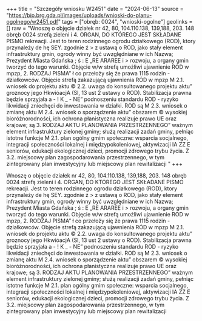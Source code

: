 +++
title = "Szczegóły wniosku W2451"
date = "2024-06-13"
source = "https://bip.brg.gda.pl/images/uploads/wnioski-do-planu-ogolnego/w2451.pdf"
tags = ["obręb: 0024", "wnioski-ogolne"]
geolinks = []
raw = "Wnoszę o objęcie działek nr 42, 80, 104.110.138, 139,188, 203. 148 obręb 0024 strefą zieleni i 4. ORGAN, DO KTÓREGO JEST SKŁADANE PISMO rekreacji. Jest to teren rodzinnego ogrodu działkowego (ROD), ktory przynależy de hę SEY. zgodnie ź > z ustawą o ROD, jako stały element infrastruktury gmin, ogrody winny być uwzględniane w ich Nazwa; Prezydent Miasta Gdańska ; ś : E „RE ARAREE i > rozwoju, a organy gmin tworzyć do tego warunki. Objęcie w/w strefą umożliwi ujawnienie ROD w mpzp, 2. RODZAJ PISMA” ł co przełoży się że prawa 1115 rodzin - działkowców. Objęcie strefą zakazującą ujawnienia RÓD w mpzp M 2.1. wniosek do projektu aktu © 2.2. uwaga do konsultowanego projektu aktu” groznocy jego HkwióacjA (SI, 13 ust 2 ustawy o ROD). Stabilizacja prawna będzie sprzyjała a - ! K _  - NE” podnoszeniu standardu ROD - ryzyko likwidacji zniechęci do inwestowania w działki. ROD są M 2.3. wniosek o zmianę aktu M 2.4. wniosek o sporządzenie aktu” obszarem © wysokiej bioróżnorodności, ich ochrona płanistyczna realizuje prawo UE oraz krajowe; są 3. RODZAJ AKTU PLANOWANIA PRZESTRZENNEGO” ważnym element infrastruktury zielonej gminy; służą realizacji zadań gminy, pełniąc istotne funkcje M 2.1. plan ogólny gmim społeczne: wsparcia socjalnego, integracji społeczności lokalnej i międzypokoleniowej, aktywizacji IA ZZ E seniorów, edukacji ekologicznej dzieci, promocji zdrowego trybu życia. Z 3.2. miejscowy plan zagospodarowania przestrzennego, w tym zintegrowany plan inwestycyjny lub miejscowy plan rewitalizacji "
+++

Wnoszę o objęcie działek nr 42, 80, 104.110.138, 139,188, 203. 148 obręb 0024 strefą zieleni i
4. ORGAN, DO KTÓREGO JEST SKŁADANE PISMO rekreacji. Jest to teren rodzinnego ogrodu działkowego (ROD), ktory przynależy de hę SEY. zgodnie
ź > z ustawą o ROD, jako stały element infrastruktury gmin, ogrody winny być uwzględniane w ich
Nazwa; Prezydent Miasta Gdańska ; ś : E „RE ARAREE i >
rozwoju, a organy gmin tworzyć do tego warunki. Objęcie w/w strefą umożliwi ujawnienie ROD w mpzp,
2. RODZAJ PISMA” ł co przełoży się że prawa 1115 rodzin - działkowców. Objęcie strefą zakazującą ujawnienia RÓD w mpzp
M 2.1. wniosek do projektu aktu © 2.2. uwaga do konsultowanego projektu aktu” groznocy jego HkwióacjA (SI, 13 ust 2 ustawy o ROD). Stabilizacja prawna będzie sprzyjała
a - ! K _  - NE” podnoszeniu standardu ROD - ryzyko likwidacji zniechęci do inwestowania w działki. ROD są
M 2.3. wniosek o zmianę aktu M 2.4. wniosek o sporządzenie aktu” obszarem © wysokiej bioróżnorodności, ich ochrona płanistyczna realizuje prawo UE oraz krajowe; są
3. RODZAJ AKTU PLANOWANIA PRZESTRZENNEGO” ważnym element infrastruktury zielonej gminy; służą realizacji zadań gminy, pełniąc istotne funkcje
M 2.1. plan ogólny gmim społeczne: wsparcia socjalnego, integracji społeczności lokalnej i międzypokoleniowej, aktywizacji
IA ZZ E seniorów, edukacji ekologicznej dzieci, promocji zdrowego trybu życia.
Z 3.2. miejscowy plan zagospodarowania przestrzennego, w tym zintegrowany plan inwestycyjny lub
miejscowy plan rewitalizacji 


